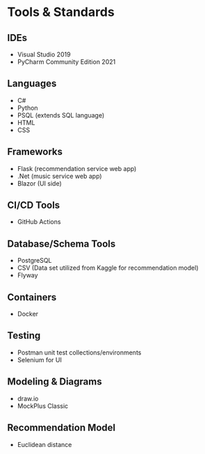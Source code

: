 # Tools & Standards

## IDEs 
- Visual Studio 2019
- PyCharm Community Edition 2021

## Languages
- C#
- Python
- PSQL (extends SQL language)
- HTML
- CSS

## Frameworks
- Flask (recommendation service web app)
- .Net (music service web app)
- Blazor (UI side)

## CI/CD Tools
- GitHub Actions
  
## Database/Schema Tools
- PostgreSQL
- CSV (Data set utilized from Kaggle for recommendation model)
- Flyway
  
## Containers
- Docker

## Testing
- Postman unit test collections/environments
- Selenium for UI

## Modeling & Diagrams
- draw.io
- MockPlus Classic

 ## Recommendation Model
 - Euclidean distance
